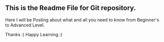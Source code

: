 ## This is the Readme File for Git repository.

Here I will be Posting about what and all you need to know from Beginner's to Advanced Level.


Thanks :)
Happy Learning :)
